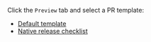 Click the `Preview` tab and select a PR template:

- [Default template](?expand=1&template=default.md)
- [Native release checklist](?expand=1&template=native_release_check_list.md)
